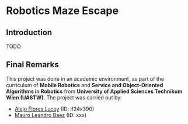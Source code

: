 # Robotics Maze Escape

## Introduction

TODO

## Final Remarks

This project was done in an academic environment, as part of the curriculum of **Mobile Robotics** and **Service and Object-Oriented Algorithms in Robotics** from **University of Applied Sciences Technikum Wien (UASTW)**. The project was carried out by:

* [Alejo Flores Lucey](https://github.com/alejofl) (ID: if24x390)
* [Mauro Leandro Baez](https://github.com/mauritobaez) (ID: xxx)